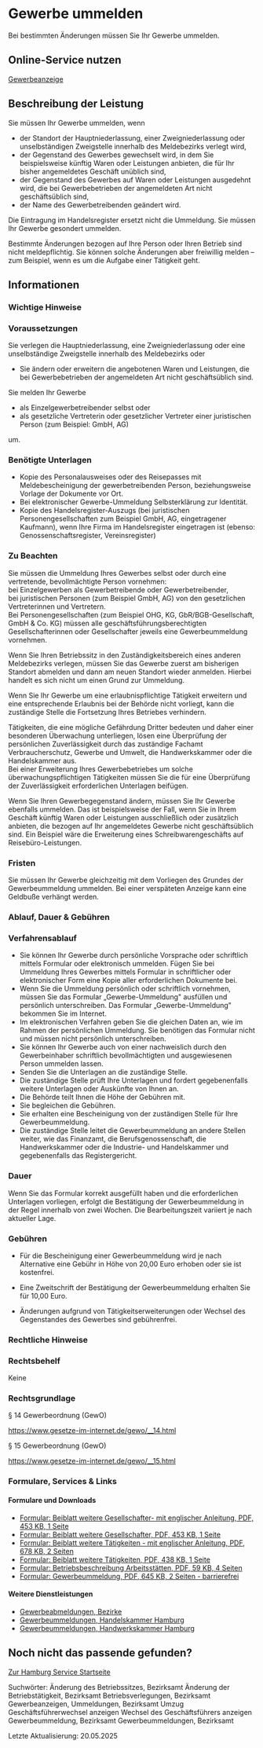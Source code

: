 




Gewerbe ummelden
================

Bei bestimmten Änderungen müssen Sie Ihr Gewerbe ummelden.

Online-Service nutzen
---------------------

[Gewerbeanzeige](https://serviceportal.hamburg.de/HamburgGateway/Service/Entry/GWR)

Beschreibung der Leistung
-------------------------

Sie müssen Ihr Gewerbe ummelden, wenn

* der Standort der Hauptniederlassung, einer Zweigniederlassung oder unselbständigen Zweigstelle innerhalb des Meldebezirks verlegt wird,
* der Gegenstand des Gewerbes gewechselt wird, in dem Sie beispielsweise künftig Waren oder Leistungen anbieten, die für Ihr bisher angemeldetes Geschäft unüblich sind,
* der Gegenstand des Gewerbes auf Waren oder Leistungen ausgedehnt wird, die bei Gewerbebetrieben der angemeldeten Art nicht geschäftsüblich sind,
* der Name des Gewerbetreibenden geändert wird.

Die Eintragung im Handelsregister ersetzt nicht die Ummeldung. Sie müssen Ihr Gewerbe gesondert ummelden.  
  
Bestimmte Änderungen bezogen auf Ihre Person oder Ihren Betrieb sind nicht meldepflichtig. Sie können solche Änderungen aber freiwillig melden – zum Beispiel, wenn es um die Aufgabe einer Tätigkeit geht.

Informationen
-------------

### Wichtige Hinweise

### Voraussetzungen

Sie verlegen die Hauptniederlassung, eine Zweigniederlassung oder eine unselbständige Zweigstelle innerhalb des Meldebezirks oder

* Sie ändern oder erweitern die angebotenen Waren und Leistungen, die bei Gewerbebetrieben der angemeldeten Art nicht geschäftsüblich sind.

Sie melden Ihr Gewerbe

* als Einzelgewerbetreibender selbst oder
* als gesetzliche Vertreterin oder gesetzlicher Vertreter einer juristischen Person (zum Beispiel: GmbH, AG)

um.

### Benötigte Unterlagen

* Kopie des Personalausweises oder des Reisepasses mit Meldebescheinigung der gewerbetreibenden Person, beziehungsweise Vorlage der Dokumente vor Ort.
* Bei elektronischer Gewerbe-Ummeldung Selbsterklärung zur Identität.
* Kopie des Handelsregister-Auszugs (bei juristischen Personengesellschaften zum Beispiel GmbH, AG, eingetragener Kaufmann), wenn Ihre Firma im Handelsregister eingetragen ist (ebenso: Genossenschaftsregister, Vereinsregister)

### Zu Beachten

Sie müssen die Ummeldung Ihres Gewerbes selbst oder durch eine vertretende, bevollmächtigte Person vornehmen:  
bei Einzelgewerben als Gewerbetreibende oder Gewerbetreibender,  
bei juristischen Personen (zum Beispiel GmbH, AG) von den gesetzlichen Vertreterinnen und Vertretern.  
Bei Personengesellschaften (zum Beispiel OHG, KG, GbR/BGB-Gesellschaft, GmbH & Co. KG) müssen alle geschäftsführungsberechtigten Gesellschafterinnen oder Gesellschafter jeweils eine Gewerbeummeldung vornehmen.  
  
Wenn Sie Ihren Betriebssitz in den Zuständigkeitsbereich eines anderen Meldebezirks verlegen, müssen Sie das Gewerbe zuerst am bisherigen Standort abmelden und dann am neuen Standort wieder anmelden. Hierbei handelt es sich nicht um einen Grund zur Ummeldung.  
  
Wenn Sie Ihr Gewerbe um eine erlaubnispflichtige Tätigkeit erweitern und eine entsprechende Erlaubnis bei der Behörde nicht vorliegt, kann die zuständige Stelle die Fortsetzung Ihres Betriebes verhindern.  
  
Tätigkeiten, die eine mögliche Gefährdung Dritter bedeuten und daher einer besonderen Überwachung unterliegen, lösen eine Überprüfung der persönlichen Zuverlässigkeit durch das zuständige Fachamt Verbraucherschutz, Gewerbe und Umwelt, die Handwerkskammer oder die Handelskammer aus.  
Bei einer Erweiterung Ihres Gewerbebetriebes um solche überwachungspflichtigen Tätigkeiten müssen Sie die für eine Überprüfung der Zuverlässigkeit erforderlichen Unterlagen beifügen.  
  
Wenn Sie Ihren Gewerbegegenstand ändern, müssen Sie Ihr Gewerbe ebenfalls ummelden. Das ist beispielsweise der Fall, wenn Sie in Ihrem Geschäft künftig Waren oder Leistungen ausschließlich oder zusätzlich anbieten, die bezogen auf Ihr angemeldetes Gewerbe nicht geschäftsüblich sind. Ein Beispiel wäre die Erweiterung eines Schreibwarengeschäfts auf Reisebüro-Leistungen.

### Fristen

Sie müssen Ihr Gewerbe gleichzeitig mit dem Vorliegen des Grundes der Gewerbeummeldung ummelden. Bei einer verspäteten Anzeige kann eine Geldbuße verhängt werden.

### Ablauf, Dauer & Gebühren

### Verfahrensablauf

* Sie können Ihr Gewerbe durch persönliche Vorsprache oder schriftlich mittels Formular oder elektronisch ummelden. Fügen Sie bei Ummeldung Ihres Gewerbes mittels Formular in schriftlicher oder elektronischer Form eine Kopie aller erforderlichen Dokumente bei.
* Wenn Sie die Ummeldung persönlich oder schriftlich vornehmen, müssen Sie das Formular „Gewerbe-Ummeldung" ausfüllen und persönlich unterschreiben. Das Formular „Gewerbe-Ummeldung" bekommen Sie im Internet.
* Im elektronischen Verfahren geben Sie die gleichen Daten an, wie im Rahmen der persönlichen Ummeldung. Sie benötigen das Formular nicht und müssen nicht persönlich unterschreiben.
* Sie können Ihr Gewerbe auch von einer nachweislich durch den Gewerbeinhaber schriftlich bevollmächtigten und ausgewiesenen Person ummelden lassen.
* Senden Sie die Unterlagen an die zuständige Stelle.
* Die zuständige Stelle prüft Ihre Unterlagen und fordert gegebenenfalls weitere Unterlagen oder Auskünfte von Ihnen an.
* Die Behörde teilt Ihnen die Höhe der Gebühren mit.
* Sie begleichen die Gebühren.
* Sie erhalten eine Bescheinigung von der zuständigen Stelle für Ihre Gewerbeummeldung.
* Die zuständige Stelle leitet die Gewerbeummeldung an andere Stellen weiter, wie das Finanzamt, die Berufsgenossenschaft, die Handwerkskammer oder die Industrie- und Handelskammer und gegebenenfalls das Registergericht.

### Dauer

Wenn Sie das Formular korrekt ausgefüllt haben und die erforderlichen Unterlagen vorliegen, erfolgt die Bestätigung der Gewerbeummeldung in der Regel innerhalb von zwei Wochen. Die Bearbeitungszeit variiert je nach aktueller Lage.

### Gebühren

  
* Für die Bescheinigung einer Gewerbeummeldung wird je nach Alternative eine Gebühr in Höhe von 20,00 Euro erhoben oder sie ist kostenfrei.
  
* Eine Zweitschrift der Bestätigung der Gewerbeummeldung erhalten Sie für 10,00 Euro.
  
* Änderungen aufgrund von Tätigkeitserweiterungen oder Wechsel des Gegenstandes des Gewerbes sind gebührenfrei.

### Rechtliche Hinweise

### Rechtsbehelf

Keine

### Rechtsgrundlage

§ 14 Gewerbeordnung (GewO)  
  
<https://www.gesetze-im-internet.de/gewo/__14.html>  
  
  
  
§ 15 Gewerbeordnung (GewO)  
  
<https://www.gesetze-im-internet.de/gewo/__15.html>

### Formulare, Services & Links

#### Formulare und Downloads

* [Formular: Beiblatt weitere Gesellschafter- mit englischer Anleitung, PDF, 453 KB, 1 Seite](https://fhh1.hamburg.de/Dibis/form/pdf/Formular-Beiblatt-weitere-Gesellschafter_en.pdf)
* [Formular: Beiblatt weitere Gesellschafter, PDF, 453 KB, 1 Seite](https://fhh1.hamburg.de/Dibis/form/pdf/Formular-Beiblatt-weitere-Gesellschafter.pdf)
* [Formular: Beiblatt weitere Tätigkeiten - mit englischer Anleitung, PDF, 678 KB, 2 Seiten](https://fhh1.hamburg.de/Dibis/form/pdf/Formular-Beiblatt-weitere-Taetigkeiten-en.pdf)
* [Formular: Beiblatt weitere Tätigkeiten, PDF, 438 KB, 1 Seite](https://fhh1.hamburg.de/Dibis/form/pdf/Formular-Beiblatt-weitere-Taetigkeiten.pdf)
* [Formular: Betriebsbeschreibung Arbeitsstätten, PDF, 59 KB, 4 Seiten](https://fhh1.hamburg.de/Dibis/form/pdf/6200-10.pdf)
* [Formular: Gewerbeummeldung, PDF, 645 KB, 2 Seiten - barrierefrei](https://fhh1.hamburg.de/Dibis/vordr/7380-4-barrierefrei_09_23.pdf)

#### Weitere Dienstleistungen

* [Gewerbeabmeldungen, Bezirke](https://www.hamburg.de/service/info/11258060/)
* [Gewerbeummeldungen, Handelskammer Hamburg](https://www.hamburg.de/service/info/11318726/)
* [Gewerbeummeldungen, Handwerkskammer Hamburg](https://www.hamburg.de/service/info/11318729/)

Noch nicht das passende gefunden?
---------------------------------

 [Zur Hamburg Service Startseite](/service/)

Suchwörter: Änderung des Betriebssitzes, Bezirksamt Änderung der Betriebstätigkeit, Bezirksamt Betriebsverlegungen, Bezirksamt Gewerbeanzeigen, Ummeldungen, Bezirksamt Umzug Geschäftsführerwechsel anzeigen Wechsel des Geschäftsführers anzeigen Gewerbeummeldung, Bezirksamt Gewerbeummeldungen, Bezirksamt

Letzte Aktualisierung: 20.05.2025

